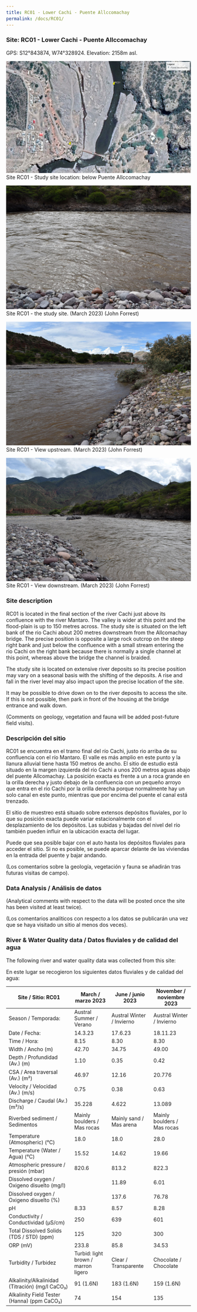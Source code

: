 ```yaml
---
title: RC01 - Lower Cachi - Puente Allccomachay
permalink: /docs/RC01/
---
```



### Site: RC01 - Lower Cachi - Puente Allccomachay

GPS: S12°843874, W74°328924. 
Elevation: 2158m asl.


![RC01](/assets/sites/RC01.jpg)
Site RC01 - Study site location: below Puente Allccomachay


![Site RC01 - the study site](/assets/sites/RC01site.jpg)
Site RC01 - the study site.  (March 2023) (John Forrest)


![RC01 View upstream](/assets/sites/RC01upstream.jpg)
Site RC01 - View upstream.  (March 2023) (John Forrest)


![RC01 View downstream](/assets/sites/RC01downstream.jpg)
Site RC01 - View downstream.  (March 2023) (John Forrest)


### Site description

RC01 is located in the final section of the river Cachi just above its confluence with the river Mantaro. The valley is wider at this point and the flood-plain is up to 150 metres across. The study site is situated on the left bank of the rio Cachi about 200 metres downstream from the Allcomachay bridge. The precise position is opposite a large rock outcrop on the steep right bank and just below the confluence with a small stream entering the rio Cachi on the right bank because there is normally a single channel at this point, whereas above the bridge the channel is braided.

The study site is located on extensive river deposits so its precise position may vary on a seasonal basis with the shifting of the deposits. A rise and fall in the river level may also impact upon the precise location of the site.

It may be possible to drive down on to the river deposits to access the site. If this is not possible, then park in front of the housing at the bridge entrance and walk down.

(Comments on geology, vegetation and fauna will be added post-future field visits).


### Descripción del sitio

RC01 se encuentra en el tramo final del río Cachi, justo rio arriba de su confluencia con el río Mantaro. El valle es más amplio en este punto y la llanura alluvial tiene hasta 150 metros de ancho. El sitio de estudio está situado en la margen izquierda del río Cachi a unos 200 metros aguas abajo del puente Allcomachay. La posición exacta es frente a un a roca grande en la orilla derecha y justo debajo de la confluencia con un pequeño arroyo que entra en el río Cachi por la orilla derecha porque normalmente hay un solo canal en este punto, mientras que por encima del puente el canal está trenzado.

El sitio de muestreo está situado sobre extensos depósitos fluviales, por lo que su posición exacta puede variar estacionalmente con el desplazamiento de los depósitos. Las subidas y bajadas del nivel del río también pueden influir en la ubicación exacta del lugar.

Puede que sea posible bajar con el auto hasta los depósitos fluviales para acceder el sitio. Si no es posible, se puede aparcar delante de las viviendas en la entrada del puente y bajar andando.

(Los comentarios sobre la geología, vegetación y fauna se añadirán tras futuras visitas de campo).


### Data Analysis / Análisis de datos

(Analytical comments with respect to the data will be posted once the site has been visited at least twice).

(Los comentarios analíticos con respecto a los datos se publicarán una vez que se haya visitado un sitio al menos dos veces).

### River & Water Quality data / Datos fluviales y de calidad del agua

The following river and water quality data was collected from this site:

En este lugar se recogieron los siguientes datos fluviales y de calidad del agua:

|     Site / Sitio: RC01                                   |     March / marzo 2023                     |     June / junio 2023            |     November / noviembre 2023      |
|----------------------------------------------------------|--------------------------------------------|----------------------------------|------------------------------------|
|     Season / Temporada:                                  |     Austral Summer / Verano                |     Austral Winter / Invierno    |     Austral Winter / Invierno      |
|     Date / Fecha:                                        |     14.3.23                                |     17.6.23                      |     18.11.23                       |
|     Time / Hora:                                         |     8.15                                   |     8.30                         |     8.30                           |
|     Width / Ancho (m)                                    |     42.70                                  |     34.75                        |     49.00                          |
|     Depth / Profundidad (Av.) (m)                        |     1.10                                   |     0.35                         |     0.42                           |
|     CSA / Area traversal (Av.) (m²)                      |     46.97                                  |     12.16                        |     20.776                         |
|     Velocity / Velocidad    (Av.) (m/s)                  |     0.75                                   |     0.38                         |     0.63                           |
|     Discharge / Caudal (Av.) (m³/s)                      |     35.228                                 |     4.622                        |     13.089                         |
|     Riverbed sediment / Sedimentos                       |     Mainly boulders / Mas rocas            |     Mainly sand / Mas arena      |     Mainly boulders / Mas rocas    |
|     Temperature (Atmospheric) (°C)                       |     18.0                                   |     18.0                         |     28.0                           |
|     Temperature (Water / Agua) (°C)                      |     15.52                                  |     14.62                        |     19.66                          |
|     Atmospheric pressure / presión (mbar)                |     820.6                                  |     813.2                        |     822.3                          |
|     Dissolved oxygen /   Oxigeno disuelto (mg/l)         |                                            |     11.89                        |     6.01                           |
|     Dissolved oxygen / Oxigeno disuelto (%)              |                                            |     137.6                        |     76.78                          |
|     pH                                                   |     8.33                                   |     8.57                         |     8.28                           |
|     Conductivity / Conductividad (µS/cm)                 |     250                                    |     639                          |     601                            |
|     Total Dissolved Solids (TDS / STD)  (ppm)            |     125                                    |     320                          |     300                            |
|     ORP (mV)                                             |     233.8                                  |     85.8                         |     34.53                          |
|     Turbidity / Turbidez                                 |     Turbid: light brown / marron ligero    |     Clear / Transparente         |     Chocolate / Chocolate          |
|     Alkalinity/Alkalinidad   (Titración) (mg/l CaCO₃)    |     91 (1.6N)                              |     183 (1.6N)                   |     159 (1.6N)                     |
|     Alkalinity Field Tester (Hanna) (ppm CaCO₃)          |     74                                     |     154                          |     135                            |

